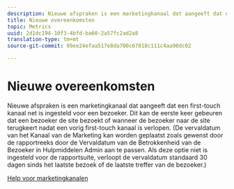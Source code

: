 ```yaml
---
description: Nieuwe afspraken is een marketingkanaal dat aangeeft dat een first-touch kanaal net is ingesteld voor een bezoeker. Dit kan de eerste keer gebeuren dat een bezoeker de site bezoekt of wanneer de bezoeker naar de site terugkeert nadat een vorig first-touch kanaal is verlopen. (De vervaldatum van het Kanaal van de Marketing kan worden geplaatst zoals gewenst door de rapportreeks door de Vervaldatum van de Betrokkenheid van de Bezoeker in Hulpmiddelen Admin aan te passen. Als deze optie niet is ingesteld voor de rapportsuite, verloopt de vervaldatum standaard 30 dagen sinds het laatste bezoek of de laatste treffer van de bezoeker.)
title: Nieuwe overeenkomsten
topic: Metrics
uuid: 2d1dc194-10f3-4bfd-ba60-2a57fc2ad2a8
translation-type: tm+mt
source-git-commit: 99ee24efaa517e8da700c67818c111c4aa90dc02

---
```



# Nieuwe overeenkomsten

Nieuwe afspraken is een marketingkanaal dat aangeeft dat een first-touch kanaal net is ingesteld voor een bezoeker. Dit kan de eerste keer gebeuren dat een bezoeker de site bezoekt of wanneer de bezoeker naar de site terugkeert nadat een vorig first-touch kanaal is verlopen. (De vervaldatum van het Kanaal van de Marketing kan worden geplaatst zoals gewenst door de rapportreeks door de Vervaldatum van de Betrokkenheid van de Bezoeker in Hulpmiddelen Admin aan te passen. Als deze optie niet is ingesteld voor de rapportsuite, verloopt de vervaldatum standaard 30 dagen sinds het laatste bezoek of de laatste treffer van de bezoeker.)

[Help voor marketingkanalen](https://marketing.adobe.com/resources/help/en_US/mchannel/)
